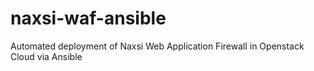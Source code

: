 # naxsi-waf-ansible
Automated deployment of Naxsi Web Application Firewall in Openstack Cloud via Ansible
